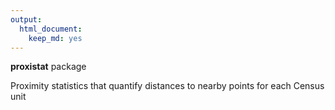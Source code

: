 ```yaml
---
output:
  html_document:
    keep_md: yes
---
```


**proxistat** package

Proximity statistics that quantify distances to nearby points for each Census unit
